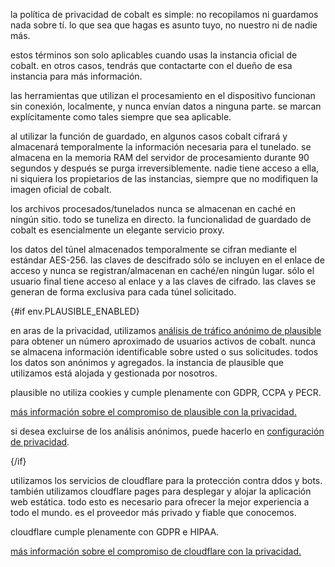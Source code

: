 <script lang="ts">
    import env from "$lib/env";
    import { t } from "$lib/i18n/translations";

    import SectionHeading from "$components/misc/SectionHeading.svelte";
</script>

<section id="general">
<SectionHeading
    title={$t("about.heading.general")}
    sectionId="general"
/>

la política de privacidad de cobalt es simple: no recopilamos ni guardamos nada
sobre tí. lo que sea que hagas es asunto tuyo, no nuestro ni de nadie más.

estos términos son solo aplicables cuando usas la instancia oficial de cobalt.
en otros casos, tendrás que contactarte con el dueño de esa instancia para más
información.
</section>

<section id="local">
<SectionHeading
    title={$t("about.heading.local")}
    sectionId="local"
/>

las herramientas que utilizan el procesamiento en el dispositivo funcionan sin
conexión, localmente, y nunca envían datos a ninguna parte. se marcan
explícitamente como tales siempre que sea aplicable.
</section>

<section id="saving">
<SectionHeading
    title={$t("about.heading.saving")}
    sectionId="saving"
/>

al utilizar la función de guardado, en algunos casos cobalt cifrará y almacenará
temporalmente la información necesaria para el tunelado. se almacena en la
memoria RAM del servidor de procesamiento durante 90 segundos y después se purga
irreversiblemente. nadie tiene acceso a ella, ni siquiera los propietarios de
las instancias, siempre que no modifiquen la imagen oficial de cobalt.

los archivos procesados/tunelados nunca se almacenan en caché en ningún sitio.
todo se tuneliza en directo. la funcionalidad de guardado de cobalt es
esencialmente un elegante servicio proxy.
</section>

<section id="encryption">
<SectionHeading
    title={$t("about.heading.encryption")}
    sectionId="encryption"
/>

los datos del túnel almacenados temporalmente se cifran mediante el estándar
AES-256. las claves de descifrado sólo se incluyen en el enlace de acceso y
nunca se registran/almacenan en caché/en ningún lugar. sólo el usuario final
tiene acceso al enlace y a las claves de cifrado. las claves se generan de forma
exclusiva para cada túnel solicitado.
</section>

{#if env.PLAUSIBLE_ENABLED}
<section id="plausible">
<SectionHeading
    title={$t("about.heading.plausible")}
    sectionId="plausible"
/>

en aras de la privacidad, utilizamos [análisis de tráfico anónimo de
plausible](https://plausible.io/) para obtener un número aproximado de usuarios
activos de cobalt. nunca se almacena información identificable sobre usted o sus
solicitudes. todos los datos son anónimos y agregados. la instancia de plausible
que utilizamos está alojada y gestionada por nosotros.

plausible no utiliza cookies y cumple plenamente con GDPR, CCPA y PECR.

[más información sobre el compromiso de plausible con la
privacidad.](https://plausible.io/privacy-focused-web-analytics)

si desea excluirse de los análisis anónimos, puede hacerlo en
<a href="/settings/privacy#analytics">configuración de privacidad</a>.
</section>
{/if}

<section id="cloudflare">
<SectionHeading
    title={$t("about.heading.cloudflare")}
    sectionId="cloudflare"
/>

utilizamos los servicios de cloudflare para la protección contra ddos y bots.
también utilizamos cloudflare pages para desplegar y alojar la aplicación web
estática. todo esto es necesario para ofrecer la mejor experiencia a todo el
mundo. es el proveedor más privado y fiable que conocemos.

cloudflare cumple plenamente con GDPR e HIPAA.

[más información sobre el compromiso de cloudflare con la
privacidad.](https://www.cloudflare.com/trust-hub/privacy-and-data-protection/)
</section>
